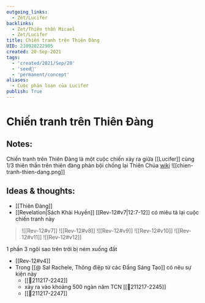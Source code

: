 ```yaml
---
outgoing_links:
  - Zet/Lucifer
backlinks:
  - Zet/Thiên thần Micael
  - Zet/Lucifer
title: Chiến tranh trên Thiên Đàng
UID: 210920222905
created: 20-Sep-2021
tags:
  - 'created/2021/Sep/20'
  - 'seed🥜'
  - 'permanent/concept'
aliases:
  - Cuộc phản loạn của Lucifer
publish: True
---
```

# Chiến tranh trên Thiên Đàng

## Notes:
Chiến tranh trên Thiên Đàng là một cuộc chiến xảy ra giữa [[Lucifer]] cùng 1/3 thiên thần trên thiên đàng phản bội chống lại Thiên Chúa [wiki](https://vi.wikipedia.org/wiki/Chi%E1%BA%BFn_tranh_tr%C3%AAn_Thi%C3%AAn_%C4%91%C3%A0ng)
![[chien-tranh-thien-dang.png]]

## Ideas & thoughts:
- [[Thiên Đàng]]
- [[Revelation|Sách Khải Huyền]] [[Rev-12#v7|12:7-12]] có miêu tả lại cuộc chiến tranh này
> ![[Rev-12#v7]]
![[Rev-12#v8]]
![[Rev-12#v9]]
![[Rev-12#v10]]
![[Rev-12#v11]]
![[Rev-12#v12]]

1 phần 3 ngôi sao trên trời bị ném xuống đất

- [[Rev-12#v4]]
- Trong [[@ Sal Rachele, Thông điệp từ các Đấng Sáng Tạo]] có nêu sự kiện này 
	- [[💬211217-2242]]
	- xảy ra vào khoảng 500 ngàn năm TCN [[💬211217-2245]]
	- [[💬211217-2247]]